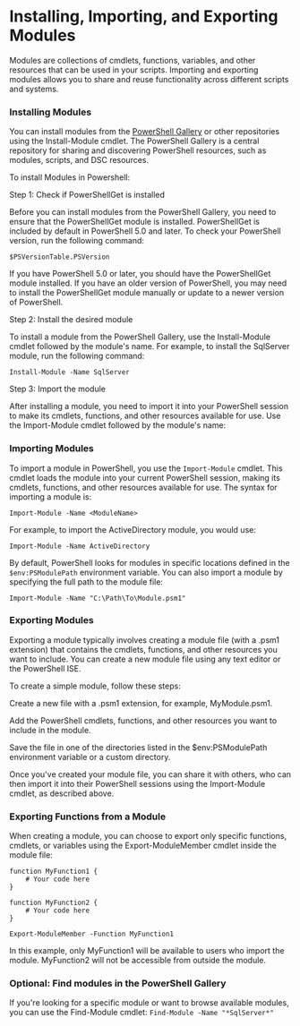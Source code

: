 # Installing, Importing, and Exporting Modules

Modules are collections of cmdlets, functions, variables, and other resources that can be used in your scripts. Importing and exporting modules allows you to share and reuse functionality across different scripts and systems.

### Installing Modules

You can install modules from the [PowerShell Gallery](https://www.powershellgallery.com/) or other repositories using the Install-Module cmdlet. The PowerShell Gallery is a central repository for sharing and discovering PowerShell resources, such as modules, scripts, and DSC resources.

To install Modules in Powershell:

Step 1: Check if PowerShellGet is installed

Before you can install modules from the PowerShell Gallery, you need to ensure that the PowerShellGet module is installed. PowerShellGet is included by default in PowerShell 5.0 and later. To check your PowerShell version, run the following command:
```
$PSVersionTable.PSVersion
```
If you have PowerShell 5.0 or later, you should have the PowerShellGet module installed. If you have an older version of PowerShell, you may need to install the PowerShellGet module manually or update to a newer version of PowerShell.

Step 2: Install the desired module

To install a module from the PowerShell Gallery, use the Install-Module cmdlet followed by the module's name. For example, to install the SqlServer module, run the following command:

`Install-Module -Name SqlServer`

Step 3: Import the module

After installing a module, you need to import it into your PowerShell session to make its cmdlets, functions, and other resources available for use. Use the Import-Module cmdlet followed by the module's name:

### Importing Modules

To import a module in PowerShell, you use the `Import-Module` cmdlet. This cmdlet loads the module into your current PowerShell session, making its cmdlets, functions, and other resources available for use. The syntax for importing a module is:
```
Import-Module -Name <ModuleName>
```
For example, to import the ActiveDirectory module, you would use:
```
Import-Module -Name ActiveDirectory
```
By default, PowerShell looks for modules in specific locations defined in the `$env:PSModulePath` environment variable. You can also import a module by specifying the full path to the module file:
```
Import-Module -Name "C:\Path\To\Module.psm1"
```

### Exporting Modules

Exporting a module typically involves creating a module file (with a .psm1 extension) that contains the cmdlets, functions, and other resources you want to include. You can create a new module file using any text editor or the PowerShell ISE.

To create a simple module, follow these steps:

Create a new file with a .psm1 extension, for example, MyModule.psm1.

Add the PowerShell cmdlets, functions, and other resources you want to include in the module.

Save the file in one of the directories listed in the $env:PSModulePath environment variable or a custom directory.

Once you've created your module file, you can share it with others, who can then import it into their PowerShell sessions using the Import-Module cmdlet, as described above.

### Exporting Functions from a Module

When creating a module, you can choose to export only specific functions, cmdlets, or variables using the Export-ModuleMember cmdlet inside the module file:
```
function MyFunction1 {
    # Your code here
}

function MyFunction2 {
    # Your code here
}

Export-ModuleMember -Function MyFunction1
```
In this example, only MyFunction1 will be available to users who import the module. MyFunction2 will not be accessible from outside the module.

### Optional: Find modules in the PowerShell Gallery

If you're looking for a specific module or want to browse available modules, you can use the Find-Module cmdlet:
`Find-Module -Name "*SqlServer*"`
